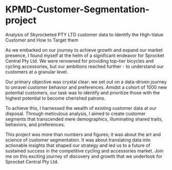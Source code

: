 # KPMD-Customer-Segmentation-project
Analysis of Skyrocketed PTY LTD customer data to Identify the High-Value Customer and How to Target them 

As we embarked on our journey to achieve growth and expand our market presence, I found myself at the helm of a significant endeavor for Sprocket Central Pty Ltd. We were renowned for providing top-tier bicycles and cycling accessories, but our ambitions reached further - to understand our customers at a granular level.

Our primary objective was crystal clear: we set out on a data-driven journey to unravel customer behavior and preferences. Amidst a cohort of 1000 new potential customers, our task was to identify and prioritize those with the highest potential to become cherished patrons.

To achieve this, I harnessed the wealth of existing customer data at our disposal. Through meticulous analysis, I aimed to create customer segments that transcended mere demographics, illuminating shared traits, behaviors, and preferences.

This project was more than numbers and figures; it was about the art and science of customer segmentation. It was about translating data into actionable insights that shaped our strategy and led us to a future of sustained success in the competitive cycling and accessories market. Join me on this exciting journey of discovery and growth that we undertook for Sprocket Central Pty Ltd.
